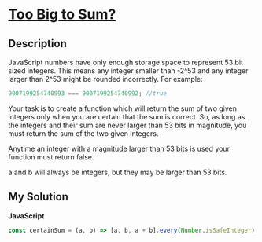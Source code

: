 # [Too Big to Sum?](https://www.codewars.com/kata/5716afffb436cf11b7001937)

## Description

JavaScript numbers have only enough storage space to represent 53 bit sized integers. This means any integer smaller than -2^53 and any integer larger than 2^53 might be rounded incorrectly. For example:

```js
9007199254740993 === 9007199254740992; //true
```

Your task is to create a function which will return the sum of two given integers only when you are certain that the sum is correct. So, as long as the integers and their sum are never larger than 53 bits in magnitude, you must return the sum of the two given integers.

Anytime an integer with a magnitude larger than 53 bits is used your function must return false.

a and b will always be integers, but they may be larger than 53 bits.

## My Solution

**JavaScript**

```js
const certainSum = (a, b) => [a, b, a + b].every(Number.isSafeInteger) && a + b;
```
